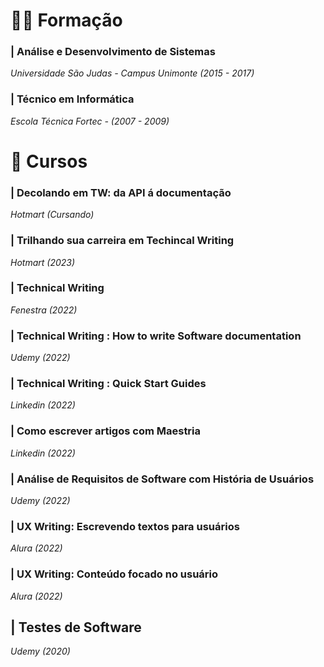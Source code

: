 #  :man_student:	Formação

### | Análise e Desenvolvimento de Sistemas
*Universidade São Judas - Campus Unimonte (2015 - 2017)*

### | Técnico em Informática
*Escola Técnica Fortec - (2007 - 2009)*

# :open_book:	Cursos 

### | Decolando em TW: da API á documentação
*Hotmart (Cursando)*

### | Trilhando sua carreira em Techincal Writing
*Hotmart (2023)*

### | Technical Writing
*Fenestra (2022)*

### | Technical Writing : How to write Software documentation
*Udemy (2022)*

### | Technical Writing : Quick Start Guides
*Linkedin (2022)*

### | Como escrever artigos com Maestria
*Linkedin (2022)*

### | Análise de Requisitos de Software com História de Usuários
*Udemy (2022)*

### | UX Writing: Escrevendo textos para usuários
*Alura (2022)*

### | UX Writing: Conteúdo focado no usuário
*Alura (2022)*

## | Testes de Software
*Udemy (2020)*

